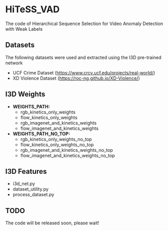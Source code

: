 # HiTeSS_VAD
The code of Hierarchical Sequence Selection for Video Anomaly Detection with Weak Labels
## Datasets
The following datasets were used and extracted using the I3D pre-trained network
* UCF Crime Dataset (https://www.crcv.ucf.edu/projects/real-world/)
* XD Violence Dataset (https://roc-ng.github.io/XD-Violence/)
## I3D Weights
* **WEIGHTS_PATH:**
  * rgb_kinetics_only_weights
  * flow_kinetics_only_weights
  * rgb_imagenet_and_kinetics_weights
  * flow_imagenet_and_kinetics_weights
* **WEIGHTS_PATH_NO_TOP:**
  * rgb_kinetics_only_weights_no_top
  * flow_kinetics_only_weights_no_top
  * rgb_imagenet_and_kinetics_weights_no_top
  * flow_imagenet_and_kinetics_weights_no_top


## I3D Features
* i3d_net.py
* dataset_utility.py
* process_dataset.py

## TODO
The code will be released soon, please wait!
